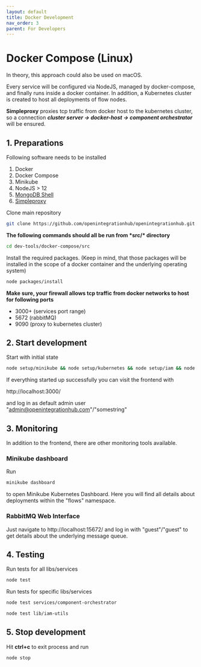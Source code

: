 ```yaml
---
layout: default
title: Docker Development
nav_order: 3
parent: For Developers
---
```


# Docker Compose (Linux)

In theory, this approach could also be used on macOS.

Every service will be configured via NodeJS, managed by docker-compose, and finally runs inside a docker container. In addition, a Kubernetes cluster is created to host all deployments of flow nodes.

**Simpleproxy** proxies tcp traffic from docker host to the kubernetes cluster, so a connection **_cluster server -> docker-host -> component orchestrator_** will be ensured.

## 1. Preparations

Following software needs to be installed

1. Docker
2. Docker Compose
3. Minikube
4. NodeJS > 12
5. [MongoDB Shell](https://docs.mongodb.com/manual/tutorial/install-mongodb-on-ubuntu/#install-the-mongodb-packages)
6. [Simpleproxy](https://github.com/vzaliva/simpleproxy)

Clone main repository

```bash
git clone https://github.com/openintegrationhub/openintegrationhub.git
```

**The following commands should all be run from \***src/**\* directory**

```bash
cd dev-tools/docker-compose/src
```

Install the required packages. (Keep in mind, that those packages will be installed in the scope of a docker container and the underlying operating system)

```bash
node packages/install
```

**Make sure, your firewall allows tcp traffic from docker networks to host for following ports**

- 3000+ (services port range)
- 5672 (rabbitMQ)
- 9090 (proxy to kubernetes cluster)

## 2. Start development

Start with initial state

```bash
node setup/minikube && node setup/kubernetes && node setup/iam && node setup/flows && node start
```

If everything started up successfully you can visit the frontend with

http://localhost:3000/

and log in as default admin user
"admin@openintegrationhub.com"/"somestring"

## 3. Monitoring

In addition to the frontend, there are other monitoring tools available.

### Minikube dashboard

Run

```bash
minikube dashboard
```

to open Minikube Kubernetes Dashboard. Here you will find all details about deployments within the "flows" namespace.

### RabbitMQ Web Interface

Just navigate to http://localhost:15672/ and log in with "guest"/"guest" to get details about the underlying message queue.

## 4. Testing

Run tests for all libs/services

```bash
node test
```

Run tests for specific libs/services

```bash
node test services/component-orchestrator
```

```bash
node test lib/iam-utils
```

## 5. Stop development

Hit **ctrl+c** to exit process and run

```bash
node stop
```

